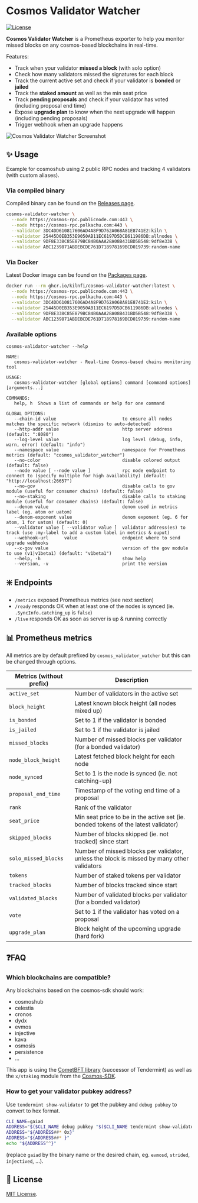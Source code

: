 # Cosmos Validator Watcher

[![License](https://img.shields.io/badge/license-MIT-blue)](https://opensource.org/licenses/MIT)

**Cosmos Validator Watcher** is a Prometheus exporter to help you monitor missed blocks on
any cosmos-based blockchains in real-time.

Features:

- Track when your validator **missed a block** (with solo option)
- Check how many validators missed the signatures for each block
- Track the current active set and check if your validator is **bonded** or **jailed**
- Track the **staked amount** as well as the min seat price
- Track **pending proposals** and check if your validator has voted (including proposal end time)
- Expose **upgrade plan** to know when the next upgrade will happen (including pending proposals)
- Trigger webhook when an upgrade happens

![Cosmos Validator Watcher Screenshot](assets/cosmos-validator-watcher-screenshot.jpg)

## ✨ Usage

Example for cosmoshub using 2 public RPC nodes and tracking 4 validators (with custom aliases).

### Via compiled binary

Compiled binary can be found on the [Releases page](https://github.com/kilnfi/cosmos-validator-watcher/releases).

```bash
cosmos-validator-watcher \
  --node https://cosmos-rpc.publicnode.com:443 \
  --node https://cosmos-rpc.polkachu.com:443 \
  --validator 3DC4DD610817606AD4A8F9D762A068A81E8741E2:kiln \
  --validator 25445D0EB353E9050AB11EC6197D5DCB611986DB:allnodes \
  --validator 9DF8E338C85E879BC84B0AAA28A08B431BD5B548:9df8e338 \
  --validator ABC1239871ABDEBCDE761D718978169BCD019739:random-name
```

### Via Docker

Latest Docker image can be found on the [Packages page](https://github.com/kilnfi/cosmos-validator-watcher/pkgs/container/cosmos-validator-watcher).

```bash
docker run --rm ghcr.io/kilnfi/cosmos-validator-watcher:latest \
  --node https://cosmos-rpc.publicnode.com:443 \
  --node https://cosmos-rpc.polkachu.com:443 \
  --validator 3DC4DD610817606AD4A8F9D762A068A81E8741E2:kiln \
  --validator 25445D0EB353E9050AB11EC6197D5DCB611986DB:allnodes \
  --validator 9DF8E338C85E879BC84B0AAA28A08B431BD5B548:9df8e338 \
  --validator ABC1239871ABDEBCDE761D718978169BCD019739:random-name
```

### Available options

```
cosmos-validator-watcher --help

NAME:
   cosmos-validator-watcher - Real-time Cosmos-based chains monitoring tool

USAGE:
   cosmos-validator-watcher [global options] command [command options] [arguments...]

COMMANDS:
   help, h  Shows a list of commands or help for one command

GLOBAL OPTIONS:
   --chain-id value                         to ensure all nodes matches the specific network (dismiss to auto-detected)
   --http-addr value                        http server address (default: ":8080")
   --log-level value                        log level (debug, info, warn, error) (default: "info")
   --namespace value                        namespace for Prometheus metrics (default: "cosmos_validator_watcher")
   --no-color                               disable colored output (default: false)
   --node value [ --node value ]            rpc node endpoint to connect to (specify multiple for high availability) (default: "http://localhost:26657")
   --no-gov                                 disable calls to gov module (useful for consumer chains) (default: false)
   --no-staking                             disable calls to staking module (useful for consumer chains) (default: false)
   --denom value                            denom used in metrics label (eg. atom or uatom)
   --denom-exponent value                   denom exponent (eg. 6 for atom, 1 for uatom) (default: 0)
   --validator value [ --validator value ]  validator address(es) to track (use :my-label to add a custom label in metrics & ouput)
   --webhook-url      value                 endpoint where to send upgrade webhooks
   --x-gov value                            version of the gov module to use (v1|v1beta1) (default: "v1beta1")
   --help, -h                               show help
   --version, -v                            print the version
```


## ❇️ Endpoints

- `/metrics` exposed Prometheus metrics (see next section)
- `/ready` responds OK when at least one of the nodes is synced (ie. `.SyncInfo.catching_up` is `false`)
- `/live` responds OK as soon as server is up & running correctly


## 📊 Prometheus metrics

All metrics are by default prefixed by `cosmos_validator_watcher` but this can be changed through options.

Metrics (without prefix)  | Description
--------------------------|-------------------------------------------------------------------------
`active_set`              | Number of validators in the active set
`block_height`            | Latest known block height (all nodes mixed up)
`is_bonded`               | Set to 1 if the validator is bonded
`is_jailed`               | Set to 1 if the validator is jailed
`missed_blocks`           | Number of missed blocks per validator (for a bonded validator)
`node_block_height`       | Latest fetched block height for each node
`node_synced`             | Set to 1 is the node is synced (ie. not catching-up)
`proposal_end_time`       | Timestamp of the voting end time of a proposal
`rank`                    | Rank of the validator
`seat_price`              | Min seat price to be in the active set (ie. bonded tokens of the latest validator)
`skipped_blocks`          | Number of blocks skipped (ie. not tracked) since start
`solo_missed_blocks`      | Number of missed blocks per validator, unless the block is missed by many other validators
`tokens`                  | Number of staked tokens per validator
`tracked_blocks`          | Number of blocks tracked since start
`validated_blocks`        | Number of validated blocks per validator (for a bonded validator)
`vote`                    | Set to 1 if the validator has voted on a proposal
`upgrade_plan`            | Block height of the upcoming upgrade (hard fork)


## ❓FAQ

### Which blockchains are compatible?

Any blockchains based on the cosmos-sdk should work:

- cosmoshub
- celestia
- cronos
- dydx
- evmos
- injective
- kava
- osmosis
- persistence
- ...

This app is using the [CometBFT library](https://github.com/cometbft/cometbft/) (successor of Tendermint) as well as the `x/staking` module from the [Cosmos-SDK](https://github.com/cosmos/cosmos-sdk).

### How to get your validator pubkey address?

Use `tendermint show-validator` to get the pubkey and `debug pubkey` to convert to hex format.

```bash
CLI_NAME=gaiad
ADDRESS="$($CLI_NAME debug pubkey "$($CLI_NAME tendermint show-validator)" 2>&1 | grep "Address")"
ADDRESS="${ADDRESS##* 0x}"
ADDRESS="${ADDRESS##* }"
echo "${ADDRESS^^}"
```

(replace `gaiad` by the binary name or the desired chain, eg. `evmosd`, `strided`, `injectived`, …).


## 📃 License

[MIT License](LICENSE).
